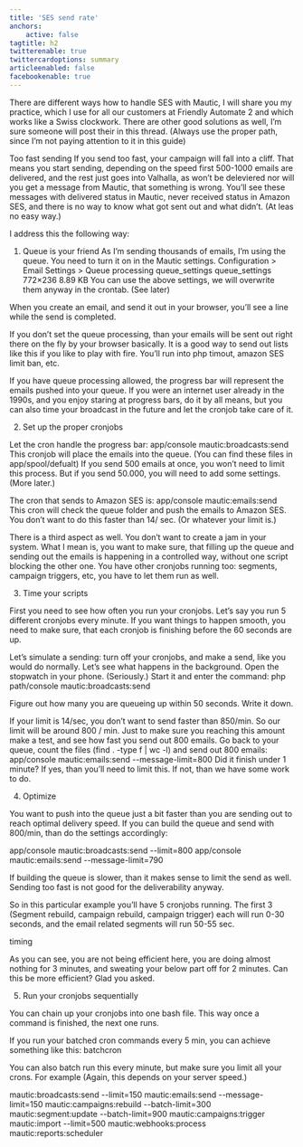 ```yaml
---
title: 'SES send rate'
anchors:
    active: false
tagtitle: h2
twitterenable: true
twittercardoptions: summary
articleenabled: false
facebookenable: true
---
```


There are different ways how to handle SES with Mautic, I will share you my practice, which I use for all our customers at Friendly Automate 2 and which works like a Swiss clockwork. There are other good solutions as well, I’m sure someone will post their in this thread. (Always use the proper path, since I’m not paying attention to it in this guide)

Too fast sending
If you send too fast, your campaign will fall into a cliff. That means you start sending, depending on the speed first 500-1000 emails are delivered, and the rest just goes into Valhalla, as won’t be deleviered nor will you get a message from Mautic, that something is wrong. You’ll see these messages with delivered status in Mautic, never received status in Amazon SES, and there is no way to know what got sent out and what didn’t. (At leas no easy way.)

I address this the following way:

1. Queue is your friend
As I’m sending thousands of emails, I’m using the queue. You need to turn it on in the Mautic settings.
Configuration > Email Settings > Queue processing
queue_settings
queue_settings
772×236 8.89 KB
You can use the above settings, we will overwrite them anyway in the crontab. (See later)

When you create an email, and send it out in your browser, you’ll see a line while the send is completed.

If you don’t set the queue processing, than your emails will be sent out right there on the fly by your browser basically. It is a good way to send out lists like this if you like to play with fire. You’ll run into php timout, amazon SES limit ban, etc.

If you have queue processing allowed, the progress bar will represent the emails pushed into your queue. If you were an internet user already in the 1990s, and you enjoy staring at progress bars, do it by all means, but you can also time your broadcast in the future and let the cronjob take care of it.

2. Set up the proper cronjobs

Let the cron handle the progress bar: app/console mautic:broadcasts:send
This cronjob will place the emails into the queue. (You can find these files in app/spool/defualt) If you send 500 emails at once, you won’t need to limit this process. But if you send 50.000, you will need to add some settings. (More later.)

The cron that sends to Amazon SES is: app/console mautic:emails:send
This cron will check the queue folder and push the emails to Amazon SES. You don’t want to do this faster than 14/ sec. (Or whatever your limit is.)

There is a third aspect as well. You don’t want to create a jam in your system. What I mean is, you want to make sure, that filling up the queue and sending out the emails is happening in a controlled way, without one script blocking the other one. You have other cronjobs running too: segments, campaign triggers, etc, you have to let them run as well.

3. Time your scripts

First you need to see how often you run your cronjobs. Let’s say you run 5 different cronjobs every minute. If you want things to happen smooth, you need to make sure, that each cronjob is finishing before the 60 seconds are up.

Let’s simulate a sending: turn off your cronjobs, and make a send, like you would do normally. Let’s see what happens in the background. Open the stopwatch in your phone. (Seriously.) Start it and enter the command: php path/console mautic:broadcasts:send

Figure out how many you are queueing up within 50 seconds. Write it down.

If your limit is 14/sec, you don’t want to send faster than 850/min. So our limit will be around 800 / min. Just to make sure you reaching this amount make a test, and see how fast you send out 800 emails. Go back to your queue, count the files (find . -type f | wc -l) and send out 800 emails: app/console mautic:emails:send --message-limit=800
Did it finish under 1 minute? If yes, than you’ll need to limit this. If not, than we have some work to do.

4. Optimize

You want to push into the queue just a bit faster than you are sending out to reach optimal delivery speed. If you can build the queue and send with 800/min, than do the settings accordingly:

app/console mautic:broadcasts:send --limit=800
app/console mautic:emails:send --message-limit=790

If building the queue is slower, than it makes sense to limit the send as well. Sending too fast is not good for the deliverability anyway.

So in this particular example you’ll have 5 cronjobs running. The first 3 (Segment rebuild, campaign rebuild, campaign trigger) each will run 0-30 seconds, and the email related segments will run 50-55 sec.

timing

As you can see, you are not being efficient here, you are doing almost nothing for 3 minutes, and sweating your below part off for 2 minutes. Can this be more efficient? Glad you asked.

5. Run your cronjobs sequentially

You can chain up your cronjobs into one bash file. This way once a command is finished, the next one runs.

If you run your batched cron commands every 5 min, you can achieve something like this:
batchcron

You can also batch run this every minute, but make sure you limit all your crons. For example (Again, this depends on your server speed.)

mautic:broadcasts:send --limit=150
mautic:emails:send --message-limit=150
mautic:campaigns:rebuild --batch-limit=300
mautic:segment:update --batch-limit=900
mautic:campaigns:trigger
mautic:import --limit=500
mautic:webhooks:process
mautic:reports:scheduler